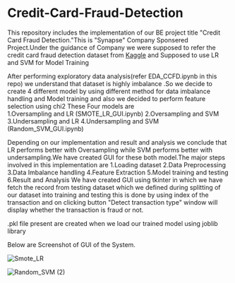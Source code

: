 # Credit-Card-Fraud-Detection
This repository includes the implementation of our BE project title "Credit Card Fraud Detection."This is "Synapse" Company Sponsered Project.Under the guidance of Company we were supposed to refer the credit card fraud detection dataset from [Kaggle](https://www.kaggle.com/datasets/mlg-ulb/creditcardfraud) and Supposed to use LR and SVM for Model Training

After performing exploratory data analysis(refer EDA_CCFD.ipynb in this repo) we understand that dataset is highly imbalance .So we decide to create 4 different model by using different method for data imbalance handling and Model training and also we decided to perform feature selection using chi2
These Four models are  
      1.Oversampling and LR (SMOTE_LR_GUI.ipynb)
      2.Oversampling and SVM
      3.Undersampling and LR
      4.Undersampling and SVM (Random_SVM_GUI.ipynb)
      
Depending on our implementation and result and analysis we conclude that LR performs better with Oversampling while SVM performs better with undersampling.We have created GUI for these both model.The major steps involved in this implementation are
      1.Loading dataset
      2.Data Preprocessing
      3.Data Imbalance handling
      4.Feature Extraction
      5.Model training and testing
      6.Result and Analysis
We have created GUI using tkinter in which we have fetch the record from testing dataset which we defined during splitting of our dataset into training and testing
this is done by using index of the transaction and on clicking button "Detect transaction type" window will display whether the transaction is fraud or not.

.pkl file present are created when we load our trained model using joblib library

Below are Screenshot of GUI of the System.

![Smote_LR](https://github.com/komalk216/Credit-Card-Fraud-Detection/assets/68997780/293317f6-f60a-496e-98f3-3e52f4741cfa)

![Random_SVM (2)](https://github.com/komalk216/Credit-Card-Fraud-Detection/assets/68997780/2f2c7001-f376-4739-8f69-8fd063c0dba7)

